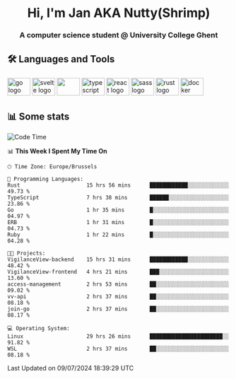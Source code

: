 <h1 align="center">Hi, I'm Jan AKA Nutty(Shrimp)</h1>
<h3 align="center">A computer science student @ University College Ghent</h3>

<h2 align="left">🛠️ Languages and Tools</h2>

###

<div align="left">
  <img src="https://cdn.jsdelivr.net/gh/devicons/devicon/icons/go/go-original.svg" height="40" width="52" alt="go logo"  />
  <img src="https://cdn.jsdelivr.net/gh/devicons/devicon@latest/icons/svelte/svelte-original.svg"  height="40" width="52" alt="svelte logo" />
  <img src="https://cdn.jsdelivr.net/gh/devicons/devicon@latest/icons/tailwindcss/tailwindcss-original.svg" height="40" width="52" />
  <img src="https://cdn.jsdelivr.net/gh/devicons/devicon/icons/typescript/typescript-original.svg" height="40" width="52" alt="typescript logo"  />
  <img src="https://cdn.jsdelivr.net/gh/devicons/devicon/icons/react/react-original.svg" height="40" width="52" alt="react logo"  />
  <img src="https://cdn.jsdelivr.net/gh/devicons/devicon/icons/sass/sass-original.svg" height="40" width="52" alt="sass logo"  />
  <img src="https://cdn.jsdelivr.net/gh/devicons/devicon@latest/icons/rust/rust-original.svg" height="40" width="52" alt="rust logo" />
  <img src="https://cdn.jsdelivr.net/gh/devicons/devicon/icons/docker/docker-original.svg" height="40" width="52" alt="docker logo"  />
</div>

<h2>📊 Some stats</h2>

<!--START_SECTION:waka-->
![Code Time](http://img.shields.io/badge/Code%20Time-4%2C772%20hrs%2058%20mins-blue)

📊 **This Week I Spent My Time On** 

```text
🕑︎ Time Zone: Europe/Brussels

💬 Programming Languages: 
Rust                     15 hrs 56 mins      ████████████░░░░░░░░░░░░░   49.73 % 
TypeScript               7 hrs 38 mins       ██████░░░░░░░░░░░░░░░░░░░   23.86 % 
Go                       1 hr 35 mins        █░░░░░░░░░░░░░░░░░░░░░░░░   04.97 % 
ERB                      1 hr 31 mins        █░░░░░░░░░░░░░░░░░░░░░░░░   04.73 % 
Ruby                     1 hr 22 mins        █░░░░░░░░░░░░░░░░░░░░░░░░   04.28 % 

🐱‍💻 Projects: 
VigilanceView-backend    15 hrs 31 mins      ████████████░░░░░░░░░░░░░   48.42 % 
VigilanceView-frontend   4 hrs 21 mins       ███░░░░░░░░░░░░░░░░░░░░░░   13.60 % 
access-management        2 hrs 53 mins       ██░░░░░░░░░░░░░░░░░░░░░░░   09.02 % 
vv-api                   2 hrs 37 mins       ██░░░░░░░░░░░░░░░░░░░░░░░   08.18 % 
join-go                  2 hrs 37 mins       ██░░░░░░░░░░░░░░░░░░░░░░░   08.17 % 

💻 Operating System: 
Linux                    29 hrs 26 mins      ███████████████████████░░   91.82 % 
WSL                      2 hrs 37 mins       ██░░░░░░░░░░░░░░░░░░░░░░░   08.18 % 
```


 Last Updated on 09/07/2024 18:39:29 UTC
<!--END_SECTION:waka-->
